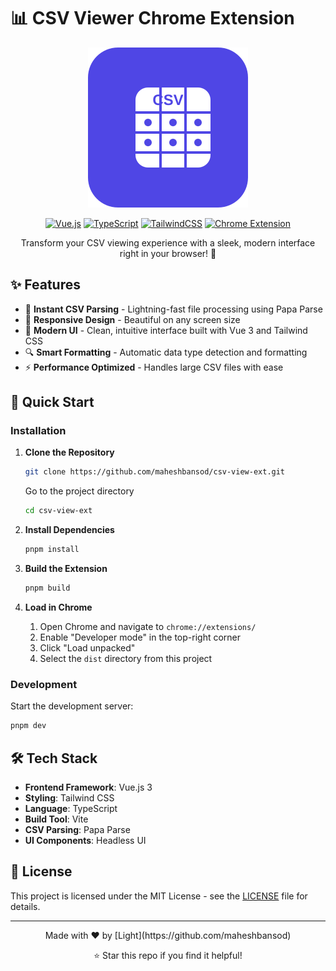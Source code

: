 # 📊 CSV Viewer Chrome Extension

<div align="center">

![CSV Viewer Logo](public/icons/icon.svg)

[![Vue.js](https://img.shields.io/badge/Vue.js-4FC08D?style=for-the-badge&logo=vue.js&logoColor=white)](https://vuejs.org/)
[![TypeScript](https://img.shields.io/badge/TypeScript-3178C6?style=for-the-badge&logo=typescript&logoColor=white)](https://www.typescriptlang.org/)
[![TailwindCSS](https://img.shields.io/badge/Tailwind_CSS-38B2AC?style=for-the-badge&logo=tailwind-css&logoColor=white)](https://tailwindcss.com/)
[![Chrome Extension](https://img.shields.io/badge/Chrome-Extension-4285F4?style=for-the-badge&logo=google-chrome&logoColor=white)](https://chrome.google.com/webstore)

Transform your CSV viewing experience with a sleek, modern interface right in your browser! 🚀

</div>

## ✨ Features

- 🎯 **Instant CSV Parsing** - Lightning-fast file processing using Papa Parse
- 📱 **Responsive Design** - Beautiful on any screen size
- 🎨 **Modern UI** - Clean, intuitive interface built with Vue 3 and Tailwind CSS
- 🔍 **Smart Formatting** - Automatic data type detection and formatting
- ⚡ **Performance Optimized** - Handles large CSV files with ease

## 🚀 Quick Start

### Installation

1. **Clone the Repository**
   ```bash
   git clone https://github.com/maheshbansod/csv-view-ext.git
   ```
   Go to the project directory
   ```bash
   cd csv-view-ext
   ```

2. **Install Dependencies**
   ```bash
   pnpm install
   ```

3. **Build the Extension**
   ```bash
   pnpm build
   ```

4. **Load in Chrome**
   1. Open Chrome and navigate to `chrome://extensions/`
   2. Enable "Developer mode" in the top-right corner
   3. Click "Load unpacked"
   4. Select the `dist` directory from this project

### Development

Start the development server:
```bash
pnpm dev
```

## 🛠️ Tech Stack

- **Frontend Framework**: Vue.js 3
- **Styling**: Tailwind CSS
- **Language**: TypeScript
- **Build Tool**: Vite
- **CSV Parsing**: Papa Parse
- **UI Components**: Headless UI

## 📝 License

This project is licensed under the MIT License - see the [LICENSE](LICENSE) file for details.

---

<div align="center">
Made with ❤️ by [Light](https://github.com/maheshbansod)

⭐️ Star this repo if you find it helpful!
</div>
